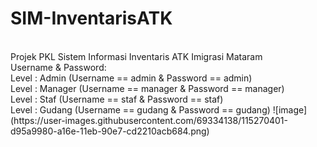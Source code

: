 # SIM-InventarisATK
</br>
Projek PKL Sistem Informasi Inventaris ATK Imigrasi Mataram
</br>
Username & Password:
</br>
Level : Admin   (Username == admin & Password == admin)
</br>
Level : Manager (Username == manager & Password == manager)
</br>
Level : Staf    (Username == staf & Password == staf)
</br>
Level : Gudang  (Username == gudang & Password == gudang)
![image](https://user-images.githubusercontent.com/69334138/115270401-d95a9980-a16e-11eb-90e7-cd2210acb684.png)
